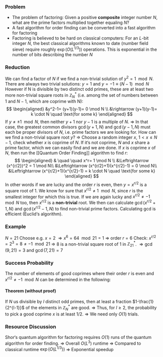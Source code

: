 ### Problem
- The problem of factoring: Given a positive **composite** integer number $N$, what are the prime factors multiplied together equaling $N$?
- A fast algorithm for order finding can be converted into a fast algorithm for factoring
- Factoring is believed to be hard on classical computers: For an $L$-bit integer $N$, the best classical algorithms known to date (number field sieve) require roughly $\exp(O(L^{1/3}))$ operations. This is exponential in the number of bits describing the number $N$
### Reduction
We can find a factor of $N$ if we find a non-trivial solution of $y^2= 1 \mod N$. There are always two trivial solutions:
$y=1$ and $y=-1 \equiv (N-1) \mod N$
However if N is divisible by two distinct odd primes, these are at least two more non-trivial square roots in $\mathbb{Z}^*_N$ (i.e. among the set of numbers between 1 and $N-1$, which are coprime with N):
$$
\begin{aligned}
&y^2-1= (y+1)(y-1)= 0 \mod N \\
&\rightarrow (y+1)(y-1)= k \cdot N \quad \text{for some k}
\end{aligned}
$$
If $y \neq \pm 1 \mod N$, then neither $y+1$ nor $y-1$ is a multiple of $N$.
$\Rightarrow$ In that case, the greatest common divisors $\gcd(y+1,N)$ and $\gcd(y-1,N)$ must each be proper divisors of $N$, i.e. prime factors we are looking for.
How can we find a non-trivial square root $y$?
$\Rightarrow$ Choose a random integer $x$, $1 < x \leq N-1$, check whether $x$ is coprime of $N$. If it‘s not coprime, $N$ and $x$ share a prime factor, which we can easily find and we are done. If $x$ is coprime $x$ of $N$, then run the [[Quantum Order Finding]] algorithm to find $r$:
$$
\begin{aligned}
& \quad \quad x^r= 1 \mod N \\
&\Leftrightarrow (x^{r/2})^2 = 1 \mod N\\
&\Leftrightarrow (x^{r/2}+1)(x^{r/2}-1) = 0 \mod N\\
&\Leftrightarrow (x^{r/2}+1)(x^{r/2}-1) = k \cdot N \quad \text{for some k}
\end{aligned}
$$
In other words if we are lucky and the order $r$ is even, then $y=x^{r/2}$ is a square root of 1.
We know for sure that $x^{r/2} \neq 1 \mod N$, since $r$ is the smallest integer for which this is true. If we are again lucky and $x^{r/2} \neq -1 \mod N$ too, then $x^{r/2}$ is a **non-trivial** root.
We then can calculate $\gcd(x^{r/2}+1,N)$ and $\gcd(x^{r/2}-1,N)$ to find non-trivial prime factors. Calculating gcd is efficient (Euclid‘s algorithm).

### Example
$N=21$
Choose e.g. $x=2$ $\Rightarrow x^6=64 \mod 21=1$
$\Rightarrow$ order $r=6$
Check: $x^{r/2}=2^3 = 8 \neq -1 \mod 21$
$\Rightarrow$ 8 is a non-trivial square root of 1 in $\mathbb{Z}^*_{21}$.
$\Rightarrow \gcd(9,21)=3$ and $\gcd(7,21)=7$
### Success Probability
The number of elements of good coprimes where their order $r$ is even and $x^{r/2} \neq -1 \mod N$ can be determined in the following:
#### Theorem (without proof)
If $N$ us divisible by $l$ distinct odd primes, then at least a fraction $1-\frac{1}{2^{l-1}}$ of the elements in $\mathbb{Z}^*_N$ are good.
$\Rightarrow$ Thus, for $l\geq2$, the probability to pick a good coprime $x$ is at least $1/2$.
$\Rightarrow$ We need only $O(1)$ trials.
### Resource Discussion
Shor‘s quantum algorithm for factoring requires $O(1)$ runs of the quantum algorithm for order finding.
$\Rightarrow$ Overall $O(L^3)$ runtime
$\Rightarrow$ Compared to classical runtime $\exp(O(L^{1/3}))$ 
$\Rightarrow$ Exponential speedup